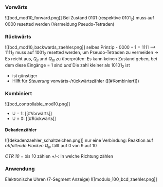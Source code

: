 ### Vorwärts
![[bcd_mod10_forward.png]]
Bei Zustand 0101 (respektive $0101_2$) muss auf 0000 resetted werden (Vermeidung Pseudo-Tetraden)

### Rückwärts
![[bcd_mod10_backwards_zaehler.png]]
selbes Prinzip - $0000 - 1 = 1111$ --> $1111_2$ muss auf $1001_2$ resetted werden, um Pseudo-Tetraden zu vermeiden
-> Es reicht aus, $Q_{II}$ und $Q_{III}$ zu überprüfen: Es kann keinen Zustand geben, bei dem diese Eingänge = 1 sind _und_ Die zahl kleiner als $10101_{2}$ ist
- ist günstiger
- HIlft für _Steuerung_ vorwärts-/rückwärtszähler ([[#Kombiniert]])

### Kombiniert
![[bcd_controllable_mod10.png]]
- U = 1: [[#Vorwärts]]
- U = 0: [[#Rückwärts]]

#### Dekadenzähler
![[dekadenzaehler_schaltzeichen.png]]
nur eine Verbindung: Reaktion auf _abfallende Flanken_
$Q_{iv}$ fällt auf 0 von 9 auf 10

_CTR 10_ = bis 10 zählen
+/-: In welche Richtung zählen


### Anwendung
Elektronische Uhren (7-Segment Anzeige)
![[modulo_100_bcd_zaehler.png]]